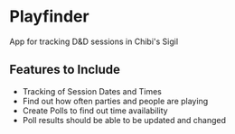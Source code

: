 # Playfinder
App for tracking D&amp;D sessions in Chibi's Sigil

## Features to Include
* Tracking of Session Dates and Times
* Find out how often parties and people are playing
* Create Polls to find out time availability
* Poll results should be able to be updated and changed